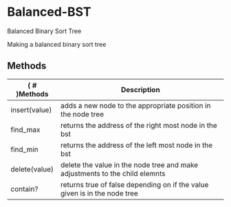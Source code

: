 # Balanced-BST
 Balanced Binary Sort Tree

Making a balanced binary sort tree


## Methods
| ( # )Methods            | Description                                                                             |
|-------------------------|-----------------------------------------------------------------------------------------|
| insert(value)           | adds a new node to the appropriate position in the node tree                            |
| find_max                | returns the address of the right most node in the bst                                   |
| find_min                | returns the address of the left most node in the bst                                    |
| delete(value)           | delete the value in the node tree and make adjustments to the child elemnts             |
| contain?                | returns true of false depending on if the value given is in the node tree               |